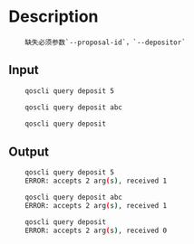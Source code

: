 # Description

```text
    缺失必须参数`--proposal-id`，`--depositor`
```

## Input

```bash
    qoscli query deposit 5

    qoscli query deposit abc

    qoscli query deposit
```

## Output

```bash
    qoscli query deposit 5
    ERROR: accepts 2 arg(s), received 1

    qoscli query deposit abc
    ERROR: accepts 2 arg(s), received 1

    qoscli query deposit
    ERROR: accepts 2 arg(s), received 0
```
